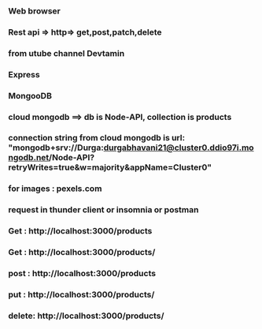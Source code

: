 ### Web browser 
### Rest api => http=> get,post,patch,delete 
### from utube channel Devtamin
### Express 
### MongooDB 
### cloud mongodb ==> db is Node-API, collection is products

### connection string from cloud mongodb is url: "mongodb+srv://Durga:durgabhavani21@cluster0.ddio97i.mongodb.net/Node-API?retryWrites=true&w=majority&appName=Cluster0"

### for images : pexels.com 

### request in thunder client or insomnia or postman

### Get : http://localhost:3000/products 

### Get : http://localhost:3000/products/<id> 

### post : http://localhost:3000/products 

### put : http://localhost:3000/products/<id> 

### delete: http://localhost:3000/products/<id>
